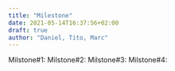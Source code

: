 ```yaml
---
title: "Milestone"
date: 2021-05-14T16:37:56+02:00
draft: true
author: "Daniel, Tito, Marc"
---
```

Milstone#1:
Milstone#2:
Milstone#3:
Milstone#4:
